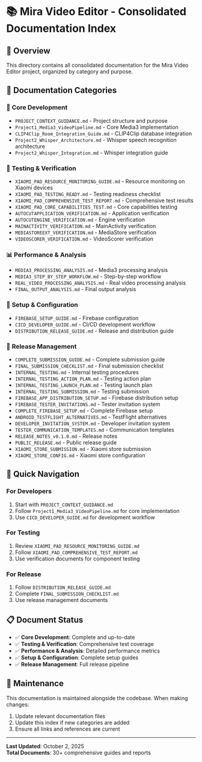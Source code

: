 # 📚 Mira Video Editor - Consolidated Documentation Index

## 🎯 Overview
This directory contains all consolidated documentation for the Mira Video Editor project, organized by category and purpose.

## 📖 Documentation Categories

### 🚀 **Core Development**
- `PROJECT_CONTEXT_GUIDANCE.md` - Project structure and purpose
- `Project1_Media3_VideoPipeline.md` - Core Media3 implementation
- `CLIP4Clip_Room_Integration_Guide.md` - CLIP4Clip database integration
- `Project2_Whisper_Architecture.md` - Whisper speech recognition architecture
- `Project2_Whisper_Integration.md` - Whisper integration guide

### 🧪 **Testing & Verification**
- `XIAOMI_PAD_RESOURCE_MONITORING_GUIDE.md` - Resource monitoring on Xiaomi devices
- `XIAOMI_PAD_TESTING_READY.md` - Testing readiness checklist
- `XIAOMI_PAD_COMPREHENSIVE_TEST_REPORT.md` - Comprehensive test results
- `XIAOMI_PAD_CORE_CAPABILITIES_TEST.md` - Core capabilities testing
- `AUTOCUTAPPLICATION_VERIFICATION.md` - Application verification
- `AUTOCUTENGINE_VERIFICATION.md` - Engine verification
- `MAINACTIVITY_VERIFICATION.md` - MainActivity verification
- `MEDIASTOREEXT_VERIFICATION.md` - MediaStore verification
- `VIDEOSCORER_VERIFICATION.md` - VideoScorer verification

### 📊 **Performance & Analysis**
- `MEDIA3_PROCESSING_ANALYSIS.md` - Media3 processing analysis
- `MEDIA3_STEP_BY_STEP_WORKFLOW.md` - Step-by-step workflow
- `REAL_VIDEO_PROCESSING_ANALYSIS.md` - Real video processing analysis
- `FINAL_OUTPUT_ANALYSIS.md` - Final output analysis

### 🔧 **Setup & Configuration**
- `FIREBASE_SETUP_GUIDE.md` - Firebase configuration
- `CICD_DEVELOPER_GUIDE.md` - CI/CD development workflow
- `DISTRIBUTION_RELEASE_GUIDE.md` - Release and distribution guide

### 📱 **Release Management**
- `COMPLETE_SUBMISSION_GUIDE.md` - Complete submission guide
- `FINAL_SUBMISSION_CHECKLIST.md` - Final submission checklist
- `INTERNAL_TESTING.md` - Internal testing procedures
- `INTERNAL_TESTING_ACTION_PLAN.md` - Testing action plan
- `INTERNAL_TESTING_LAUNCH_PLAN.md` - Testing launch plan
- `INTERNAL_TESTING_SUBMISSION.md` - Testing submission
- `FIREBASE_APP_DISTRIBUTION_SETUP.md` - Firebase distribution setup
- `FIREBASE_TESTER_INVITATIONS.md` - Tester invitation system
- `COMPLETE_FIREBASE_SETUP.md` - Complete Firebase setup
- `ANDROID_TESTFLIGHT_ALTERNATIVES.md` - TestFlight alternatives
- `DEVELOPER_INVITATION_SYSTEM.md` - Developer invitation system
- `TESTER_COMMUNICATION_TEMPLATES.md` - Communication templates
- `RELEASE_NOTES_v0.1.0.md` - Release notes
- `PUBLIC_RELEASE.md` - Public release guide
- `XIAOMI_STORE_SUBMISSION.md` - Xiaomi store submission
- `XIAOMI_STORE_CONFIG.md` - Xiaomi store configuration

## 🎯 Quick Navigation

### **For Developers**
1. Start with `PROJECT_CONTEXT_GUIDANCE.md`
2. Follow `Project1_Media3_VideoPipeline.md` for core implementation
3. Use `CICD_DEVELOPER_GUIDE.md` for development workflow

### **For Testing**
1. Review `XIAOMI_PAD_RESOURCE_MONITORING_GUIDE.md`
2. Follow `XIAOMI_PAD_COMPREHENSIVE_TEST_REPORT.md`
3. Use verification documents for component testing

### **For Release**
1. Follow `DISTRIBUTION_RELEASE_GUIDE.md`
2. Complete `FINAL_SUBMISSION_CHECKLIST.md`
3. Use release management documents

## 📋 Document Status
- ✅ **Core Development**: Complete and up-to-date
- ✅ **Testing & Verification**: Comprehensive test coverage
- ✅ **Performance & Analysis**: Detailed performance metrics
- ✅ **Setup & Configuration**: Complete setup guides
- ✅ **Release Management**: Full release pipeline

## 🔄 Maintenance
This documentation is maintained alongside the codebase. When making changes:
1. Update relevant documentation files
2. Update this index if new categories are added
3. Ensure all links and references are current

---
**Last Updated**: October 2, 2025  
**Total Documents**: 30+ comprehensive guides and reports
